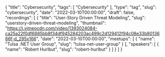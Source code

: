{
  "title": "Cybersecurity",
  "tags": [
    "Cybersecurity"
  ],
  "type": "tag",
  "slug": "cybersecurity",
  "date": "2022-03-10T00:00:00",
  "draft": false,
  "recordings": [
    {
      "title": "User-Story Driven Threat Modeling",
      "slug": "userstory-driven-threat-modeling",
      "thumbnail": "https://i.vimeocdn.com/video/1393024084-ca25a22f0df6885bb8f34df945284203ac499c2d129412f94c08e33b8013666f-d_295x166",
      "date": "2022-03-10T00:00:00",
      "meetups": [
        {
          "name": "Tulsa .NET User Group",
          "slug": "tulsa-net-user-group"
        }
      ],
      "speakers": [
        {
          "name": "Robert Hurlbut",
          "slug": "robert-hurlbut"
        }
      ]
    }
  ]
}